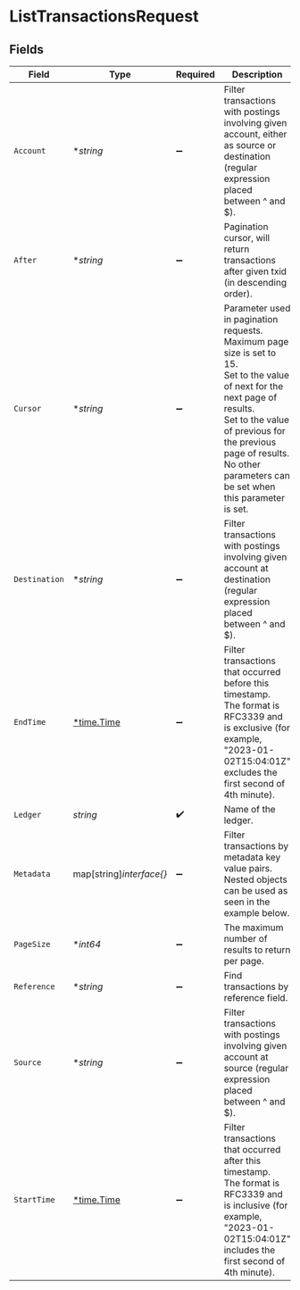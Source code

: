 # ListTransactionsRequest


## Fields

| Field                                                                                                                                                                                                                                                    | Type                                                                                                                                                                                                                                                     | Required                                                                                                                                                                                                                                                 | Description                                                                                                                                                                                                                                              | Example                                                                                                                                                                                                                                                  |
| -------------------------------------------------------------------------------------------------------------------------------------------------------------------------------------------------------------------------------------------------------- | -------------------------------------------------------------------------------------------------------------------------------------------------------------------------------------------------------------------------------------------------------- | -------------------------------------------------------------------------------------------------------------------------------------------------------------------------------------------------------------------------------------------------------- | -------------------------------------------------------------------------------------------------------------------------------------------------------------------------------------------------------------------------------------------------------- | -------------------------------------------------------------------------------------------------------------------------------------------------------------------------------------------------------------------------------------------------------- |
| `Account`                                                                                                                                                                                                                                                | **string*                                                                                                                                                                                                                                                | :heavy_minus_sign:                                                                                                                                                                                                                                       | Filter transactions with postings involving given account, either as source or destination (regular expression placed between ^ and $).                                                                                                                  | users:001                                                                                                                                                                                                                                                |
| `After`                                                                                                                                                                                                                                                  | **string*                                                                                                                                                                                                                                                | :heavy_minus_sign:                                                                                                                                                                                                                                       | Pagination cursor, will return transactions after given txid (in descending order).                                                                                                                                                                      | 1234                                                                                                                                                                                                                                                     |
| `Cursor`                                                                                                                                                                                                                                                 | **string*                                                                                                                                                                                                                                                | :heavy_minus_sign:                                                                                                                                                                                                                                       | Parameter used in pagination requests. Maximum page size is set to 15.<br/>Set to the value of next for the next page of results.<br/>Set to the value of previous for the previous page of results.<br/>No other parameters can be set when this parameter is set.<br/> | aHR0cHM6Ly9nLnBhZ2UvTmVrby1SYW1lbj9zaGFyZQ==                                                                                                                                                                                                             |
| `Destination`                                                                                                                                                                                                                                            | **string*                                                                                                                                                                                                                                                | :heavy_minus_sign:                                                                                                                                                                                                                                       | Filter transactions with postings involving given account at destination (regular expression placed between ^ and $).                                                                                                                                    | users:001                                                                                                                                                                                                                                                |
| `EndTime`                                                                                                                                                                                                                                                | [*time.Time](https://pkg.go.dev/time#Time)                                                                                                                                                                                                               | :heavy_minus_sign:                                                                                                                                                                                                                                       | Filter transactions that occurred before this timestamp.<br/>The format is RFC3339 and is exclusive (for example, "2023-01-02T15:04:01Z" excludes the first second of 4th minute).<br/>                                                                  |                                                                                                                                                                                                                                                          |
| `Ledger`                                                                                                                                                                                                                                                 | *string*                                                                                                                                                                                                                                                 | :heavy_check_mark:                                                                                                                                                                                                                                       | Name of the ledger.                                                                                                                                                                                                                                      | ledger001                                                                                                                                                                                                                                                |
| `Metadata`                                                                                                                                                                                                                                               | map[string]*interface{}*                                                                                                                                                                                                                                 | :heavy_minus_sign:                                                                                                                                                                                                                                       | Filter transactions by metadata key value pairs. Nested objects can be used as seen in the example below.                                                                                                                                                |                                                                                                                                                                                                                                                          |
| `PageSize`                                                                                                                                                                                                                                               | **int64*                                                                                                                                                                                                                                                 | :heavy_minus_sign:                                                                                                                                                                                                                                       | The maximum number of results to return per page.<br/>                                                                                                                                                                                                   |                                                                                                                                                                                                                                                          |
| `Reference`                                                                                                                                                                                                                                              | **string*                                                                                                                                                                                                                                                | :heavy_minus_sign:                                                                                                                                                                                                                                       | Find transactions by reference field.                                                                                                                                                                                                                    | ref:001                                                                                                                                                                                                                                                  |
| `Source`                                                                                                                                                                                                                                                 | **string*                                                                                                                                                                                                                                                | :heavy_minus_sign:                                                                                                                                                                                                                                       | Filter transactions with postings involving given account at source (regular expression placed between ^ and $).                                                                                                                                         | users:001                                                                                                                                                                                                                                                |
| `StartTime`                                                                                                                                                                                                                                              | [*time.Time](https://pkg.go.dev/time#Time)                                                                                                                                                                                                               | :heavy_minus_sign:                                                                                                                                                                                                                                       | Filter transactions that occurred after this timestamp.<br/>The format is RFC3339 and is inclusive (for example, "2023-01-02T15:04:01Z" includes the first second of 4th minute).<br/>                                                                   |                                                                                                                                                                                                                                                          |